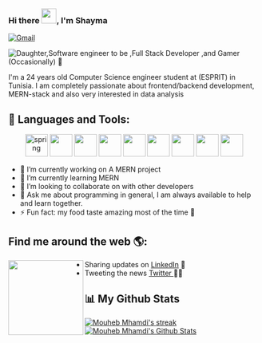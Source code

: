 ### Hi there <img src="https://raw.githubusercontent.com/MartinHeinz/MartinHeinz/master/wave.gif" width="30px">, I'm Shayma

[![Gmail](https://img.shields.io/badge/-Gmail-c14438?style=flat&logo=Gmail&logoColor=white)](mailto:shayma.rebhi@esprit.tn)

![Daughter,Software engineer to be ,Full Stack Developer ,and Gamer (Occasionally) 🤣](https://i.postimg.cc/LsfSXpFd/ezgif-com-gif-maker.gif)

 I'm a 24 years old Computer Science engineer student at (ESPRIT) in Tunisia. I am completely passionate about frontend/backend development, MERN-stack and also very interested in data analysis 

## 🚀 Languages and Tools:
<p align="center">
<a href="https://spring.io"><img src="https://img.icons8.com/color/50/000000/spring-logo.png" alt="spring" width="45" height="45" /></a>
<a href="https://angular.io"><img src="https://img.icons8.com/color/48/000000/angularjs.png"  width="45" height="45"/></a>
<a href="https://nodejs.org"><img src="https://img.icons8.com/color/48/000000/nodejs.png"  width="45" height="45"/></a>
<a href="https://getbootstrap.com"><img src="https://img.icons8.com/color/48/000000/bootstrap.png" width="45" height="45"/></a>
<a href="https://www.w3.org/html/"><img src="https://img.icons8.com/color/48/000000/html-5--v1.png" width="45" height="45"/></a>
<a href="https://www.w3schools.com/css/"><img src="https://img.icons8.com/color/48/000000/css3.png" width="45" height="45"/></a>
<a href="https://neo4j.com"><img src="https://img.icons8.com/color/48/000000/mongodb.png" width="45" height="45"/></a>
<a href="https://www.mysql.com"><img src="https://img.icons8.com/color/48/000000/mysql-logo.png" width="45" height="45"/></a>
<a href="https://git-scm.com/"><img src="https://img.icons8.com/color/48/000000/git.png" width="45" height="45"/></a>

- 🔭 I’m currently working on A MERN project  
- 🌱 I’m currently learning MERN 
- 👯 I’m looking to collaborate on with other developers 
- 💬 Ask me about programming in general, I am always available to help and learn together. 
- ⚡ Fun fact: my food taste amazing most of the time 🤭 
 
 ## Find me around the web 🌎: 
 <a href="#"><img align="left" width="150" height="150"  src="https://gist.githubusercontent.com/ManulMax/2d20af60d709805c55fd784ca7cba4b9/raw/bcfeac7604f674ace63623106eb8bb8471d844a6/github.gif"></a>

- Sharing updates on <a href="https://www.linkedin.com/in/shayma-rebhi-2bba42143/">LinkedIn</a> 💼
- Tweeting the news <a href="https://twitter.com/RebhiShayma"> Twitter </a> ✍🏾
 


 
 ## 📊 My Github Stats
 


<a href="https://github-readme-stats.vercel.app/api?username=ShaymaRebhi&show_icons=true">  <img title="🔥 Get streak stats for your profile at git.io/streak-stats" alt="Mouheb Mhamdi's streak" src="https://github-readme-streak-stats.herokuapp.com/?user=SubhamRaoniar28&theme=black-ice&hide_border=true&stroke=0000&background=060A0CD0"/> </a>
<a  href="https://github.com/ShaymaRebhi/github-readme-stats"><img alt="Mouheb Mhamdi's Github Stats" src="https://github-readme-stats.vercel.app/api?username=ShaymaRebhi&show_icons=true&count_private=true&theme=react&hide_border=true&bg_color=0D1117" /></a>
 
